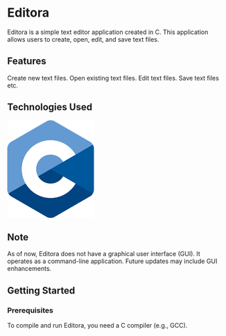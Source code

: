 # Editora
Editora is a simple text editor application created in C. This application allows users to create, open, edit, and save text files.

## Features
Create new text files.
Open existing text files.
Edit text files.
Save text files etc.

## Technologies Used
<img src="assets/C-logo.png" alt="C Logo" width="200">

## Note
As of now, Editora does not have a graphical user interface (GUI). 
It operates as a command-line application. 
Future updates may include GUI enhancements.

## Getting Started
### Prerequisites

To compile and run Editora, you need a C compiler (e.g., GCC).
